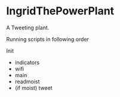 # IngridThePowerPlant
A Tweeting plant.

Running scripts in following order

Init
  - indicators
  - wifi
  - main
   - readmoist
   - (if moist) tweet
